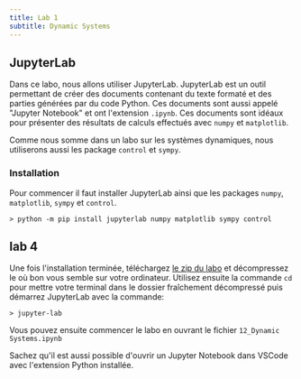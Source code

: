 ```yaml
---
title: Lab 1
subtitle: Dynamic Systems
---
```


## JupyterLab

Dans ce labo, nous allons utiliser JupyterLab. JupyterLab est un outil
permettant de créer des documents contenant du texte formaté et des parties
générées par du code Python. Ces documents sont aussi appelé "Jupyter Notebook"
et ont l'extension `.ipynb`. Ces documents sont idéaux pour présenter des
résultats de calculs effectués avec `numpy` et `matplotlib`.

Comme nous somme dans un labo sur les systèmes dynamiques, nous utiliserons
aussi les package `control` et `sympy`.

### Installation

Pour commencer il faut installer JupyterLab ainsi que les packages `numpy`,
`matplotlib`, `sympy` et `control`.

```terminal
> python -m pip install jupyterlab numpy matplotlib sympy control
```

## lab 4

Une fois l'installation terminée, téléchargez [le zip du labo](./lab4.zip) et
décompressez le où bon vous semble sur votre ordinateur. Utilisez ensuite la
commande `cd` pour mettre votre terminal dans le dossier fraîchement décompressé
puis démarrez JupyterLab avec la commande:

```terminal
> jupyter-lab
```

Vous pouvez ensuite commencer le labo en ouvrant le fichier
`12_Dynamic Systems.ipynb`

Sachez qu'il est aussi possible d'ouvrir un Jupyter Notebook dans VSCode avec
l'extension Python installée.

